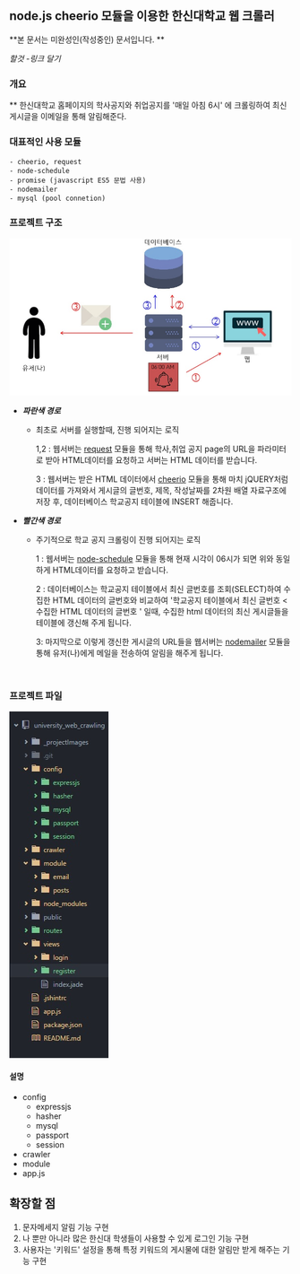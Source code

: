 ## node.js cheerio 모듈을 이용한 한신대학교 웹 크롤러
**본 문서는 미완성인(작성중인) 문서입니다. **

*할것 -링크 달기*



### 개요

** 한신대학교 홈페이지의 학사공지와 취업공지를 '매일 아침 6시' 에 크롤링하여 최신 게시글을 이메일을 통해 알림해준다.



### 대표적인 사용 모듈

    - cheerio, request
    - node-schedule
    - promise (javascript ES5 문법 사용)
    - nodemailer
    - mysql (pool connetion)



### 프로젝트 구조



![프로젝트_구조](./_projectImages/applicationStructure.jpg)

- ***파란색 경로***

  - 최초로 서버를 실행할때, 진행 되어지는 로직

    1,2 : 웹서버는 [request](https://www.npmjs.com/package/request) 모듈을 통해 학사,취업 공지 page의 URL을 파라미터로 받아 HTML데이터를 요청하고 서버는 HTML 데이터를 받습니다.

    3 : 웹서버는 받은 HTML 데이터에서 [cheerio]() 모듈을 통해 마치 jQUERY처럼 데이터를 가져와서 게시글의 글번호, 제목, 작성날짜를 2차원 배열 자료구조에 저장 후, 데이터베이스 학교공지 테이블에 INSERT 해줍니다. 

- ***빨간색 경로***

  - 주기적으로 학교 공지 크롤링이 진행 되어지는 로직

    1 : 웹서버는 [node-schedule]() 모듈을 통해 현재 시각이 06시가 되면 위와 동일하게 HTML데이터를 요청하고 받습니다.

    2 : 데이터베이스는 학교공지 테이블에서 최신 글번호를 조회(SELECT)하여 수집한 HTML 데이터의 글번호와 비교하여 '학교공지 테이블에서 최신 글번호 < 수집한 HTML 데이터의 글번호 ' 일때,  수집한 html 데이터의 최신 게시글들을 테이블에 갱신해 주게 됩니다.

    3: 마지막으로 이렇게 갱신한 게시글의 URL들을 웹서버는 [nodemailer]() 모듈을 통해 유저(나)에게 메일을 전송하여 알림을 해주게 됩니다.

    ​

### 프로젝트 파일

![파일구조](./_projectImages/fileStructure.jpg)
#### 설명
* config
    * expressjs
    * hasher
    * mysql
    * passport
    * session
* crawler
* module
* app.js



## 확장할 점
1. 문자메세지 알림 기능 구현
2. 나 뿐만 아니라 많은 한신대 학생들이 사용할 수 있게 로그인 기능 구현
3. 사용자는 '키워드' 설정을 통해 특정 키워드의 게시물에 대한 알림만 받게 해주는 기능 구현




